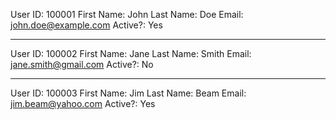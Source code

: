 User ID: 100001
First Name: John
Last Name: Doe
Email: john.doe@example.com
Active?: Yes

---

User ID: 100002
First Name: Jane
Last Name: Smith
Email: jane.smith@gmail.com
Active?: No

---

User ID: 100003
First Name: Jim
Last Name: Beam
Email: jim.beam@yahoo.com
Active?: Yes